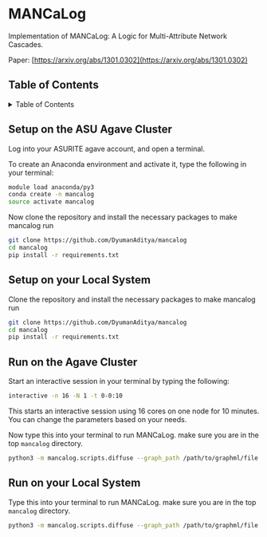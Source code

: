 # MANCaLog
Implementation of MANCaLog: 
A Logic for Multi-Attribute Network Cascades.

Paper: [https://arxiv.org/abs/1301.0302](https://arxiv.org/abs/1301.0302)

## Table of Contents
<details>
  <summary>Table of Contents</summary>
  
1. [Setup on the ASU Agave Cluster](#1-setup-on-the-asu-agave-cluster)
2. [Setup on your Local System](#2-setup-on-your-local-system)
3. [Run on the Agave Cluster](#3-run-on-the-agave-cluster)
4. [Run on your Local System](#4-run-on-your-local-system)
</details>

## Setup on the ASU Agave Cluster
Log into your ASURITE agave account, and open a terminal.

To create an Anaconda environment and activate it, type the following in your terminal:
```bash
module load anaconda/py3
conda create -n mancalog
source activate mancalog
```

Now clone the repository and install the necessary packages to make mancalog run

```bash
git clone https://github.com/DyumanAditya/mancalog
cd mancalog
pip install -r requirements.txt
```

## Setup on your Local System
Clone the repository and install the necessary packages to make mancalog run

```bash
git clone https://github.com/DyumanAditya/mancalog
cd mancalog
pip install -r requirements.txt
```

## Run on the Agave Cluster
Start an interactive session in your terminal by typing the following:
```bash
interactive -n 16 -N 1 -t 0-0:10
```
This starts an interactive session using 16 cores on one node for 10 minutes. You can change the parameters based on your needs.


Now type this into your terminal to run MANCaLog. make sure you are in the top `mancalog` directory.
```bash
python3 -m mancalog.scripts.diffuse --graph_path /path/to/graphml/file --timesteps {integer number of timesteps to run}
```

## Run on your Local System
Type this into your terminal to run MANCaLog. make sure you are in the top `mancalog` directory.
```bash
python3 -m mancalog.scripts.diffuse --graph_path /path/to/graphml/file --timesteps {integer number of timesteps to run}
```

